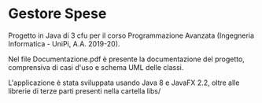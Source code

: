 # Gestore Spese
Progetto in Java di 3 cfu per il corso Programmazione Avanzata (Ingegneria Informatica - UniPi, A.A. 2019-20).

Nel file Documentazione.pdf è presente la documentazione del progetto, comprensiva di casi d'uso e schema UML delle classi.

L'applicazione è stata sviluppata usando Java 8 e JavaFX 2.2, oltre alle librerie di terze parti presenti nella cartella libs/
